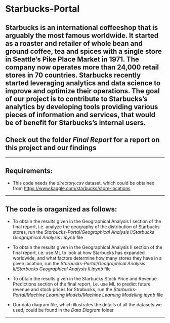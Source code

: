 # Starbucks-Portal
Starbucks is an international coffeeshop that is arguably the most famous worldwide. It started as a roaster and retailer of whole bean and ground coffee, tea and spices with a single store in Seattle’s Pike Place Market in 1971. The company now operates more than 24,000 retail stores in 70 countries. Starbucks recently started leveraging analytics and data science to improve and optimize their operations. The goal of our project is to contribute to Starbucks’s analytics by developing tools providing various pieces of information and services, that would be of benefit for Starbucks’s internal users.
---

## Check out the folder *Final Report* for a report on this project and our findings
---

## Requirements:
* This code needs the *directory.csv* dataset, which could be obtained from https://www.kaggle.com/starbucks/store-locations
---

## The code is oraganized as follows:
* To obtain the results given in the Geographical Analysis I section of the final report, i.e. analyze the geography of the distribution of Starbucks stores, run the *Starbucks-Portal/Geographical Analysis I/Starbucks Geographical Analysis I.ipynb* file

* To obtain the results given in the Geographical Analysis II section of the final report, i.e. use ML to look at how Starbucks has expanded worldwide, and what factors determine how many stores they have in a given location, run the *Starbucks-Portal/Geographical Analysis II/Starbucks Geographical Analysis II.ipynb* file

* To obtain the results given in the Starbucks Stock Price and Revenue Predictions section of the final report, i.e. use ML to predict future revenue and stock prices for Strabucks, run the *Starbucks-Portal/Machine Learning Models/Machine Learning Modelling.ipynb* file

* Our data diagram file, which illustrates the details of all the datasets we used, could be found in the *Data Diagram* folder
---

